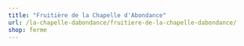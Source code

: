 ```yaml
---
title: "Fruitière de la Chapelle d'Abondance"
url: /la-chapelle-dabondance/fruitiere-de-la-chapelle-dabondance/
shop: ferme
---
```


